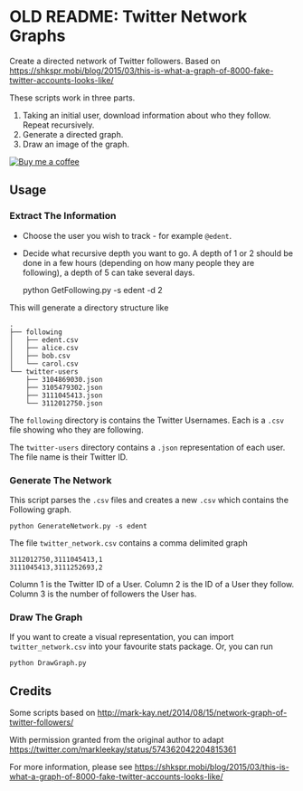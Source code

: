 # OLD README: Twitter Network Graphs
Create a directed network of Twitter followers.
Based on https://shkspr.mobi/blog/2015/03/this-is-what-a-graph-of-8000-fake-twitter-accounts-looks-like/

These scripts work in three parts.

1. Taking an initial user, download information about who they follow. Repeat recursively.
2. Generate a directed graph.
3. Draw an image of the graph.

[![Buy me a coffee](https://www.ko-fi.com/img/donate_sm.png)](https://ko-fi.com/edent)


## Usage

### Extract The Information
* Choose the user you wish to track - for example `@edent`.
* Decide what recursive depth you want to go.  A depth of 1 or 2 should be done in a few hours (depending on how many people they are following), a depth of 5 can take several days.

    python GetFollowing.py -s edent -d 2

This will generate a directory structure like
```
.
├── following
│   ├── edent.csv
│   ├── alice.csv
│   ├── bob.csv
│   └── carol.csv
└── twitter-users
    ├── 3104869030.json
    ├── 3105479302.json
    ├── 3111045413.json
    └── 3112012750.json
```

The `following` directory is contains the Twitter Usernames. Each is a `.csv` file showing who they are following.

The `twitter-users` directory contains a `.json` representation of each user.  The file name is their Twitter ID.

### Generate The Network

This script parses the `.csv` files and creates a new `.csv` which contains the Following graph.

    python GenerateNetwork.py -s edent
    
The file `twitter_network.csv` contains a comma delimited graph

```
3112012750,3111045413,1
3111045413,3111252693,2
```

Column 1 is the Twitter ID of a User.  Column 2 is the ID of a User they follow.  Column 3 is the number of followers the User has.

### Draw The Graph

If you want to create a visual representation, you can import `twitter_network.csv` into your favourite stats package.  Or, you can run

    python DrawGraph.py
    
## Credits

Some scripts based on http://mark-kay.net/2014/08/15/network-graph-of-twitter-followers/

With permission granted from the original author to adapt https://twitter.com/markleekay/status/574362042204815361

For more information, please see https://shkspr.mobi/blog/2015/03/this-is-what-a-graph-of-8000-fake-twitter-accounts-looks-like/
